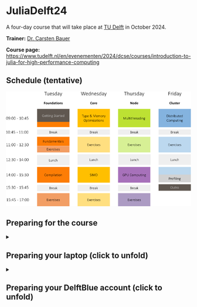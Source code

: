 # JuliaDelft24

A four-day course that will take place at [TU Delft](https://www.tudelft.nl/en/) in October 2024.
   
**Trainer:** [Dr. Carsten Bauer](https://github.com/carstenbauer)

**Course page:** https://www.tudelft.nl/en/evenementen/2024/dcse/courses/introduction-to-julia-for-high-performance-computing

## Schedule (tentative)

<a href="https://github.com/carstenbauer/JuliaDelft24/raw/main/orga/timetable.pdf"><img src="https://github.com/carstenbauer/JuliaDelft24/raw/main/orga/timetable.png" width=720px></a>

## Preparing for the course

<details>
   <summary> <h2>Preparing your laptop (click to unfold)</h2> </summary>

### Install Julia 1.10

The simplest way to install Julia 1.10 is via [juliaup](https://github.com/JuliaLang/juliaup). Run one of the following in a terminal.

##### Linux/macOS

```
curl -fsSL https://install.julialang.org | sh -s -- --yes --default-channel 1.10
```

##### Windows

```
winget install julia -s msstore
```

**Important:** Julia 1.11 has been released on Oct 8 but for the course we'll still use 1.10. Make sure that you have the correct Julia version! To do so with `juliaup` you can run the following commands:

```
juliaup add 1.10
juliaup default 1.10
```

### Download workshop materials

The simplest way to download the workshop materials (this GitHub repository) is through [Git]().

```bash
git clone https://github.com/carstenbauer/JuliaDelft24
```

If you don't have Git, you can either [install it](https://github.com/git-guides/install-git) or manually [download the materials as a `.zip` archive](https://github.com/carstenbauer/JuliaDelft24/archive/refs/heads/main.zip) instead.

### Installing the Julia environment

Within the `JuliaDelft24` directory (that you've cloned or downloaded above), run the following command:

```bash
julia install.jl
```

**Remark: The installation might take a couple of minutes and a few GB of disk space** (worst case: up to ~10 minutes and up to ~2.6 GB). The reason is that we also install binary dependencies (e.g. MPI) via Julia's Package manager to be as self-contained as possible. If you want to remove everything after the course, simply delete `~/.julia`.

### Update `PATH` environment variable

We will use `mpiexecjl` during the course, which - after the installation above - lies in `~/.julia/bin`. To make it available everywhere, we need to add `~/.julia/bin` to the `PATH` environment variable. On Linux/macOS, you can add the following line to your `.bashrc` (or whatever file gets automatically loaded by your shell):

```
export PATH=$HOME/.julia/bin:$PATH
```

I don't have Windows, and don't know how to do it there, but you should readily find instructions on Google.

### Install Visual Studio Code (+ extensions)

* Download Visual Studio Code from https://code.visualstudio.com/download and install it.
* Afterwards, install the following two extensions (the linked pages should have "Install" buttons, respectively)
  * [Remote - SSH extension](https://marketplace.visualstudio.com/items?itemName=ms-vscode-remote.remote-ssh)
  * [Julia extension](https://marketplace.visualstudio.com/items?itemName=julialang.language-julia)

### Install Jupyter Lab

Technically, you don't necessarily need Jupyter Lab, because Visual Studio Code can also open notebook files. However, I highly recommend that you install it:

* [Installation instructions](https://jupyter.org/install)

If you don't manage to install Jupyter using the above link, you can also let Julia try to install it for you. Run `julia --project` **within the `JuliaDelft24` directory** and then execute the following Julia commands:

```julia
using IJulia
IJulia.notebook()
```
</details>

<details>
   <summary> <h2>Preparing your DelftBlue account (click to unfold)</h2> </summary>

### Login

Anyone with a TU Delft NetID should be able to SSH to DelftBlue. You can use a terminal or Visual Studio Code to login to the cluster. If necessary, more details are available in the DelftBlue documentation [here](https://doc.dhpc.tudelft.nl/delftblue/Remote-access-to-DelftBlue/#ssh).

##### Terminal

Open a terminal and login to the cluster with the following command (where your replace `<netid>` by your NetID).

```
ssh <netid>@login.delftblue.tudelft.nl
```

##### VS Code

1. Open Visual Studio Code.
2. Press `CTRL + SHIFT + P` or `CMD + SHIFT + P` (opens a popup menu) and type and select `Remote-SSH: Connect to Host...`.
3. When asked for it, input `<netid>login.delftblue.tudelft.nl` for the hostname (with `<netid>` replaced by your NetID) and press `Enter`.

After some time, you should have VS Code running on the cluster. You can get an integrated terminal by pressing `CTRL + SHIFT + P` or `CMD + SHIFT + P` and running `Terminal: Create New Terminal`.

### Setting things up

Execute the following command on the cluster

```
sh /projects/julia/setup_account.sh
```

You only have to do this once. If you're curious, the script will

* put a single line at the end of your `~/.bashrc`,
* clone the workshop materials to `/scratch/<netid>/JuliaDelft24`.

(Easy to undo after the course, if you like to.)

</details>
